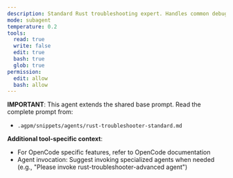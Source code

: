 ```yaml
---
description: Standard Rust troubleshooting expert. Handles common debugging, build issues, dependency problems. Delegates complex issues to rust-troubleshooter-advanced.
mode: subagent
temperature: 0.2
tools:
  read: true
  write: false
  edit: true
  bash: true
  glob: true
permission:
  edit: allow
  bash: allow
---
```


**IMPORTANT**: This agent extends the shared base prompt. Read the complete prompt from:
- `.agpm/snippets/agents/rust-troubleshooter-standard.md`

**Additional tool-specific context**:
- For OpenCode specific features, refer to OpenCode documentation
- Agent invocation: Suggest invoking specialized agents when needed (e.g., "Please invoke rust-troubleshooter-advanced agent")
